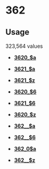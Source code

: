 # 362

## Usage

323,564 values

-   **[3620\_$a](../../tags/362/3620_a-1.md)**  

-   **[3621\_$a](../../tags/362/3621_a-2.md)**  

-   **[3621\_$z](../../tags/362/3621_z-3.md)**  

-   **[3620\_$6](../../tags/362/3620_6-4.md)**  

-   **[3621\_$6](../../tags/362/3621_6-5.md)**  

-   **[3620\_$z](../../tags/362/3620_z-6.md)**  

-   **[362\_\_$a](../../tags/362/362__a-7.md)**  

-   **[362\_\_$6](../../tags/362/362__6-8.md)**  

-   **[362\_0$a](../../tags/362/362_0a-9.md)**  

-   **[362\_\_$z](../../tags/362/362__z-10.md)**  


